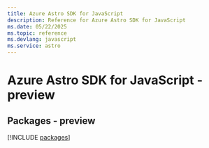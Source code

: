 ```yaml
---
title: Azure Astro SDK for JavaScript
description: Reference for Azure Astro SDK for JavaScript
ms.date: 05/22/2025
ms.topic: reference
ms.devlang: javascript
ms.service: astro
---
```

# Azure Astro SDK for JavaScript - preview
## Packages - preview
[!INCLUDE [packages](astro-index.md)]